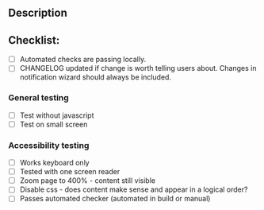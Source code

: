 <!--- Provide a general summary of your changes in the Title above, including the related Jira ticket -->

## Description
<!--- Describe your changes in detail -->

## Checklist:
<!--- Go over all the following points, and put an `x` in all the boxes that apply. -->
- [ ] Automated checks are passing locally.
- [ ] CHANGELOG updated if change is worth telling users about. Changes in notification wizard should always be included.
### General testing
- [ ] Test without javascript
- [ ] Test on small screen
### Accessibility testing
- [ ] Works keyboard only
- [ ] Tested with one screen reader
- [ ] Zoom page to 400% - content still visible
- [ ] Disable css - does content make sense and appear in a logical order?
- [ ] Passes automated checker (automated in build or manual)
